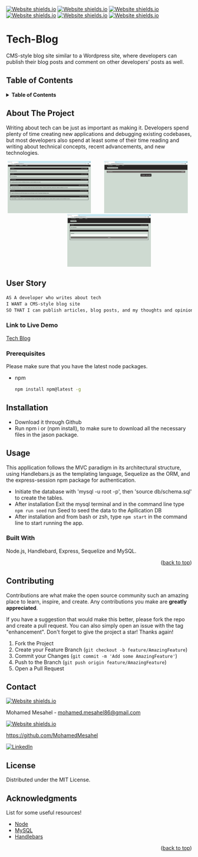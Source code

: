 <div id="top"></div>

<!-- Badges -->
[![Website shields.io](https://img.shields.io/badge/MySQL-005C84?style=for-the-badge&logo=mysql&logoColor=white)](http://shields.io/)
[![Website shields.io](https://badges.aleen42.com/src/javascript.svg)](http://shields.io/)
[![Website shields.io](https://img.shields.io/badge/LICENSE-MIT-green)](http://shields.io/)
[![Website shields.io](https://badges.aleen42.com/src/node.svg)](http://shields.io/)
[![Website shields.io](https://badges.aleen42.com/src/npm.svg)](http://shields.io/)
[![Website shields.io](https://img.shields.io/badge/Express.js-000000?style=for-the-badge&logo=express&logoColor=white)](http://shields.io/)

# Tech-Blog
CMS-style blog site similar to a Wordpress site, where developers can publish their blog posts and comment on other developers’ posts as well.
## Table of Contents
<!-- TABLE OF CONTENTS -->
<details>
  <summary><strong>Table of Contents</strong></summary>
  <ol>
    <li>
      <a href="#about-the-project">About The Project</a>
      <ul>
        <li><a href="#built-with">Built With</a></li>
      </ul>
    </li>
    <li><a href="#user-story">User Story</a></li>
    <li><a href="#link-to-live-demo">Link to Live Demo</a></li>
    <li><a href="#usage">Usage</a></li>
    <li><a href="#prerequisites">Prerequisites</a></li>
    <li><a href="#installation">Installation</a></li>
    <li><a href="#contributing">Contributing</a></li>
    <li><a href="#license">License</a></li>
    <li><a href="#contact">Contact</a></li>
    <li><a href="#acknowledgments">Acknowledgments</a></li>
  </ol>
</details>

## About The Project
Writing about tech can be just as important as making it. Developers spend plenty of time creating new applications and debugging existing codebases, but most developers also spend at least some of their time reading and writing about technical concepts, recent advancements, and new technologies.

<p align="center">
  <img  src="./public/img/main.png" width="45%"> 
&nbsp; &nbsp; &nbsp; &nbsp;
  <img  src="./public/img/loggedin.png" width="45%">
&nbsp; &nbsp; &nbsp; &nbsp;
&nbsp; &nbsp; &nbsp; &nbsp;
  <img  src="./public/img/comment.png" width="45%">
</p>

## User Story

```md
AS A developer who writes about tech
I WANT a CMS-style blog site
SO THAT I can publish articles, blog posts, and my thoughts and opinions
```
### Link to Live Demo
[Tech Blog](https://techblog-mm.herokuapp.com/)

### Prerequisites

Please make sure that you have the latest node packages.
* npm
  ```sh
  npm install npm@latest -g
  ```

## Installation 
- Download it through Github
- Run npm i or (npm install), to make sure to download all the necessary files in the jason package.

## Usage 
This appllication follows the MVC paradigm in its architectural structure, using Handlebars.js as the templating language, Sequelize as the ORM, and the express-session npm package for authentication.

- Initiate the database with 'mysql -u root -p', then 'source db/schema.sql' to create the tables.
-  After installation Exit the mysql terminal and in the command line type `npm run seed` run Seed to seed the data to the Apllication DB
-  After installation and from bash or zsh, type `npm start` in the command line to start running the app.

### Built With

Node.js, Handlebard, Express, Sequelize and MySQL.
<p align="right">(<a href="#top">back to top</a>)</p>

## Contributing

Contributions are what make the open source community such an amazing place to learn, inspire, and create. Any contributions you make are **greatly appreciated**.

If you have a suggestion that would make this better, please fork the repo and create a pull request. You can also simply open an issue with the tag "enhancement".
Don't forget to give the project a star! Thanks again!

1. Fork the Project
2. Create your Feature Branch (`git checkout -b feature/AmazingFeature`)
3. Commit your Changes (`git commit -m 'Add some AmazingFeature'`)
4. Push to the Branch (`git push origin feature/AmazingFeature`)
5. Open a Pull Request


<!-- CONTACT -->
## Contact
[![Website shields.io](https://img.shields.io/badge/Gmail-D14836?style=for-the-badge&logo=gmail&logoColor=white)](http://shields.io/)

Mohamed Mesahel - mohamed.mesahel86@gmail.com

[![Website shields.io](https://img.shields.io/badge/GitHub-100000?style=for-the-badge&logo=github&logoColor=white)](http://shields.io/)

https://github.com/MohamedMesahel

[![LinkedIn][linkedin-shield]][linkedin-url] 

<!-- LICENSE -->
## License

Distributed under the MIT License. 
<!-- ACKNOWLEDGMENTS -->
## Acknowledgments

List for some useful resources!
* [Node](https://node-app.com/)
* [MySQL](https://www.mysql.com/)
* [Handlebars](https://handlebarsjs.com/)



<p align="right">(<a href="#top">back to top</a>)</p>

<!-- MARKDOWN LINKS & IMAGES -->
<!-- https://www.markdownguide.org/basic-syntax/#reference-style-links -->
[linkedin-shield]: https://img.shields.io/badge/LinkedIn-0077B5?style=for-the-badge&logo=linkedin&logoColor=white
[linkedin-url]: https://www.linkedin.com/in/mohamed-mesahel-pmp-570a0423/